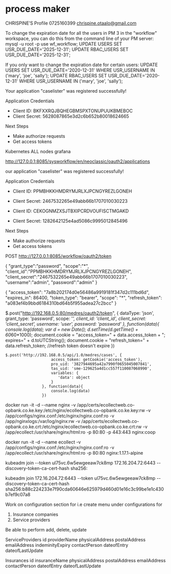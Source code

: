 # process maker

CHRISPINE’S Profile 0725160399 chrispine.otaalo@gmail.com

To change the expiration date for all the users in PM 3 in the "workflow" workspace, you can do this from the command line of your PM server:
mysql -u root -p
use wf_workflow;
UPDATE USERS SET USR_DUE_DATE='2025-12-31';
UPDATE RBAC_USERS SET USR_DUE_DATE='2025-12-31';

If you only want to change the expiration date for certain users:
UPDATE USERS SET USR_DUE_DATE='2020-12-31' WHERE USR_USERNAME IN ('mary', 'joe', 'sally');
UPDATE RBAC_USERS SET USR_DUE_DATE='2020-12-31' WHERE USR_USERNAME IN ('mary', 'joe', 'sally');


Your application "caselister" was registered successfully!

Application Credentials

  * Client ID: BKFXXRQJBQHEGBMSPXTONUPUUKBMEBOC
  * Client Secret: 5628087865e3d2c6b652b80018624665

Next Steps

  * Make authorize requests
  * Get access tokens

Kubernetes ALL nodes grafana

http://127.0.0.1:8085/sysworkflow/en/neoclassic/oauth2/applications

our application "caselister" was registered successfully!

Application Credentials

  * Client ID: PPMBHKKHMDRYMJRLXJPCNGYREZLGONEH
  * Client Secret: 2467532265e49abb66b1707010030223

  * Client ID: CEKOGNMZXSJTBXIPCRDVOUFISCTMGAKD
  * Client Secret: 1282642125e4ad5086c9995012845496

Next Steps

  * Make authorize requests
  * Get access tokens


POST http://127.0.0.1:8085/workflow/oauth2/token

{
      "grant_type":"password",
      "scope":"*",   
      "client_id":"PPMBHKKHMDRYMJRLXJPCNGYREZLGONEH",
      "client_secret":"2467532265e49abb66b1707010030223",
      "username":"admin",
      "password":"admin"
}

{
    "access_token": "7a8b202174d0e56486a9919181f347d2c111bd6d",
    "expires_in": 86400,
    "token_type": "bearer",
    "scope": "*",
    "refresh_token": "a083ef4b9bbd6184310bd64b5f955adea27c2bcc"
}


$.post("http://192.168.0.5:80/medres/oauth2/token", {
        dataType: 'json',
        grant_type: 'password',
        scope: '*',
        client_id: 'client_id',
        client_secret: 'client_secret',
        username: 'user',
        password: 'password'
    }, function(data){
        console.log(data);
        var d = new Date();
        d.setTime(d.getTime() + 60*60*1000);
        document.cookie = "access_token="  + data.access_token  + "; expires=" + d.toUTCString();
        document.cookie = "refresh_token=" + data.refresh_token; //refresh token doesn't expire 
    })


    $.post('http://192.168.0.5/api/1.0/medres/cases', {
                        access_token: getCookie('access_token'),
                        pro_uid: '3827944695a42a7990f0655045007841',
                        tas_uid: 'sme-129625a4d1cc557f110087068990',
                        variables: {
                           'data': object
                        }
                    }, function(data){
                        console.log(data)
                    })


docker run -it -d --name nginx -v /app/certs/ecollectweb.co-opbank.co.ke.key:/etc/nginx/ecollectweb.co-opbank.co.ke.key:rw -v /app/configs/nginx.conf:/etc/nginx/nginx.conf:ro -v /app/nginxlogs:/var/log/nginx:rw -v /app/certs/ecollectweb.co-opbank.co.ke.crt:/etc/nginx/ecollectweb.co-opbank.co.ke.crt:rw -v /app/ecollect:/usr/share/nginx/html:ro -p 80:80 -p 443:443 nginx:coop


docker run -it -d --name ecollect -v /app/configs/nginx.conf:/etc/nginx/nginx.conf:ro -v /app/ecollect:/usr/share/nginx/html:ro -p 80:80 nginx:1.17.1-alpine

kubeadm join --token ul75vc.6w5ewgeeaw7ck8mp 172.16.204.72:6443 --discovery-token-ca-cert-hash sha256:<hash>

kubeadm join 172.16.204.72:6443 --token ul75vc.6w5ewgeeaw7ck8mp --discovery-token-ca-cert-hash sha256:b88c224233e7f90cda60646e625979d460d01e16c3c99be1e1c430b7ef9c07a8


Work on configuration section for i.e create menu under configurations for
1) Insurance companies
2) Service providers

Be able to perform add, delete, update


ServiceProviders
	id
	providerName
	physicalAddress
	postalAddress
	emailAddress
	indeminityExpiry
	contactPerson
	dateofEntry
	dateofLastUpdate

Insurances
	id
	insuranceName
	physicalAddress
	postalAddress
	emailAddress
	contactPerson
	dateofEntry
	dateofLastUpdate



